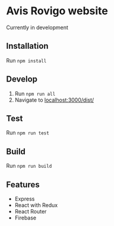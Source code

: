 # Avis Rovigo website
Currently in development

## Installation
Run `npm install`

## Develop
1. Run `npm run all`
2. Navigate to [localhost:3000/dist/](http://localhost:3000/dist/)

## Test
Run `npm run test`

## Build
Run `npm run build`

## Features
* Express
* React with Redux
* React Router
* Firebase
